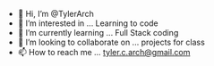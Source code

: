 - 👋 Hi, I’m @TylerArch
- 👀 I’m interested in ... Learning to code
- 🌱 I’m currently learning ... Full Stack coding
- 💞️ I’m looking to collaborate on ... projects for class
- 📫 How to reach me ... tyler.c.arch@gmail.com

<!---
TylerArch/TylerArch is a ✨ special ✨ repository because its `README.md` (this file) appears on your GitHub profile.
You can click the Preview link to take a look at your changes.
--->
